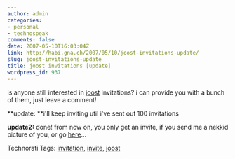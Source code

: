 ```yaml
---
author: admin
categories:
- personal
- technospeak
comments: false
date: 2007-05-10T16:03:04Z
link: http://habi.gna.ch/2007/05/10/joost-invitations-update/
slug: joost-invitations-update
title: joost invitations [update]
wordpress_id: 937
---
```


is anyone still interested in [joost](http://joost.com/) invitations? i can provide you with a bunch of them, just leave a comment!

**update: **i'll keep inviting util i've sent out 100 invitations

**update2:** done! from now on, you only get an invite, if you send me a nekkid picture of you, or go [here](http://joost.com/presents/gigaom-newteevee/)...


Technorati Tags: [invitation](http://www.technorati.com/tag/invitation), [invite](http://www.technorati.com/tag/invite), [joost](http://www.technorati.com/tag/joost)
